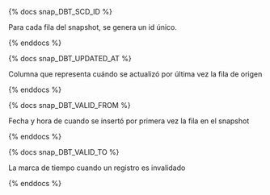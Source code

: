 {% docs snap_DBT_SCD_ID %}

Para cada fila del snapshot, se genera un id único.

{% enddocs %}

{% docs snap_DBT_UPDATED_AT %}

Columna que representa cuándo se actualizó por última vez la fila de origen

{% enddocs %}

{% docs snap_DBT_VALID_FROM %}
	
Fecha y hora de cuando se insertó por primera vez la fila en el snapshot

{% enddocs %}

{% docs snap_DBT_VALID_TO %}

La marca de tiempo cuando un registro es invalidado

{% enddocs %}